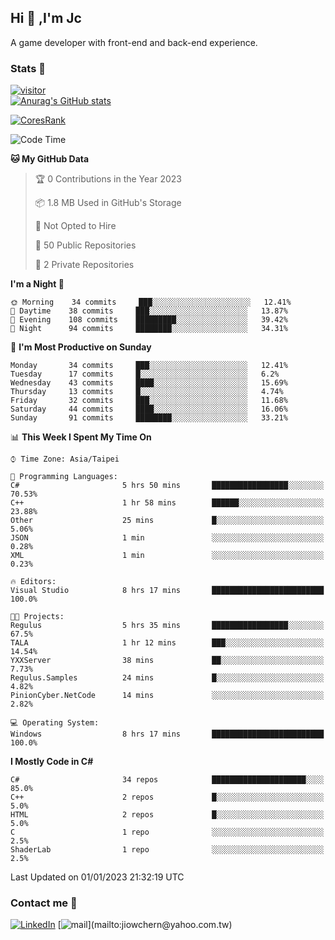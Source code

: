 ## Hi 👋 ,I'm Jc  

A game developer with front-end and back-end experience.  

### Stats  📝
[![visitor](https://visitor-badge.glitch.me/badge?page_id=jiowchern.jiowchern&style=flat-square&color=0088cc)](https://visitor-badge.glitch.me/badge?page_id=jiowchern.jiowchern&style=flat-square&color=0088cc)  
[![Anurag's GitHub stats](https://github-readme-stats.vercel.app/api?username=jiowchern&count_private=true&&show_icons=true)](https://github.com/anuraghazra/github-readme-stats)  
<!-- [![trophy](https://github-profile-trophy.vercel.app/?username=jiowchern)](https://github.com/ryo-ma/github-profile-trophy)   -->
[![CoresRank](https://cr-ss-service.azurewebsites.net/api/ScreenShot?widget=summary&username=jiowchern)](https://cr-ss-service.azurewebsites.net/api/ScreenShot?widget=summary&username=jiowchern)


<!--START_SECTION:waka-->
![Code Time](http://img.shields.io/badge/Code%20Time-837%20hrs%2048%20mins-blue)

**🐱 My GitHub Data** 

> 🏆 0 Contributions in the Year 2023
 > 
> 📦 1.8 MB Used in GitHub's Storage 
 > 
> 🚫 Not Opted to Hire
 > 
> 📜 50 Public Repositories 
 > 
> 🔑 2 Private Repositories  
 > 
**I'm a Night 🦉** 

```text
🌞 Morning    34 commits     ███░░░░░░░░░░░░░░░░░░░░░░   12.41% 
🌆 Daytime    38 commits     ███░░░░░░░░░░░░░░░░░░░░░░   13.87% 
🌃 Evening    108 commits    █████████░░░░░░░░░░░░░░░░   39.42% 
🌙 Night      94 commits     ████████░░░░░░░░░░░░░░░░░   34.31%

```
📅 **I'm Most Productive on Sunday** 

```text
Monday       34 commits     ███░░░░░░░░░░░░░░░░░░░░░░   12.41% 
Tuesday      17 commits     █░░░░░░░░░░░░░░░░░░░░░░░░   6.2% 
Wednesday    43 commits     ████░░░░░░░░░░░░░░░░░░░░░   15.69% 
Thursday     13 commits     █░░░░░░░░░░░░░░░░░░░░░░░░   4.74% 
Friday       32 commits     ███░░░░░░░░░░░░░░░░░░░░░░   11.68% 
Saturday     44 commits     ████░░░░░░░░░░░░░░░░░░░░░   16.06% 
Sunday       91 commits     ████████░░░░░░░░░░░░░░░░░   33.21%

```


📊 **This Week I Spent My Time On** 

```text
⌚︎ Time Zone: Asia/Taipei

💬 Programming Languages: 
C#                       5 hrs 50 mins       █████████████████░░░░░░░░   70.53% 
C++                      1 hr 58 mins        ██████░░░░░░░░░░░░░░░░░░░   23.88% 
Other                    25 mins             █░░░░░░░░░░░░░░░░░░░░░░░░   5.06% 
JSON                     1 min               ░░░░░░░░░░░░░░░░░░░░░░░░░   0.28% 
XML                      1 min               ░░░░░░░░░░░░░░░░░░░░░░░░░   0.23%

🔥 Editors: 
Visual Studio            8 hrs 17 mins       █████████████████████████   100.0%

🐱‍💻 Projects: 
Regulus                  5 hrs 35 mins       █████████████████░░░░░░░░   67.5% 
TALA                     1 hr 12 mins        ███░░░░░░░░░░░░░░░░░░░░░░   14.54% 
YXXServer                38 mins             ██░░░░░░░░░░░░░░░░░░░░░░░   7.73% 
Regulus.Samples          24 mins             █░░░░░░░░░░░░░░░░░░░░░░░░   4.82% 
PinionCyber.NetCode      14 mins             ░░░░░░░░░░░░░░░░░░░░░░░░░   2.82%

💻 Operating System: 
Windows                  8 hrs 17 mins       █████████████████████████   100.0%

```

**I Mostly Code in C#** 

```text
C#                       34 repos            █████████████████████░░░░   85.0% 
C++                      2 repos             █░░░░░░░░░░░░░░░░░░░░░░░░   5.0% 
HTML                     2 repos             █░░░░░░░░░░░░░░░░░░░░░░░░   5.0% 
C                        1 repo              ░░░░░░░░░░░░░░░░░░░░░░░░░   2.5% 
ShaderLab                1 repo              ░░░░░░░░░░░░░░░░░░░░░░░░░   2.5%

```



 Last Updated on 01/01/2023 21:32:19 UTC
<!--END_SECTION:waka-->



### Contact me 💬
[![LinkedIn](https://img.shields.io/badge/-JiowchernChen-0077B5?style==flat-square&logo=LinkedIn&logoColor=white)](https://www.linkedin.com/in/jiowchern-chen-4aaa90b7/) [![mail](https://img.shields.io/badge/-jiowchern%40yahoo.com.tw-blueviolet?style=flat-square&logo=yahoo!)](mailto:jiowchern@yahoo.com.tw)    

<!-- [![Linkedin Badge](https://img.shields.io/badge/-LinkedIn-blue?style=flat-square&logo=Linkedin&logoColor=white&link=https://www.linkedin.com/in/jiowchern-chen-4aaa90b7/)](https://www.linkedin.com/in/jiowchern-chen-4aaa90b7/) -->


<!--
**jiowchern/jiowchern** is a ✨ _special_ ✨ repository because its `README.md` (this file) appears on your GitHub profile.

Here are some ideas to get you started:

- 🔭 I’m currently working on ...
- 🌱 I’m currently learning ...
- 👯 I’m looking to collaborate on ...
- 🤔 I’m looking for help with ...
- 💬 Ask me about ...
- 📫 How to reach me: ...
- 😄 Pronouns: ...
- ⚡ Fun fact: ...
-->
